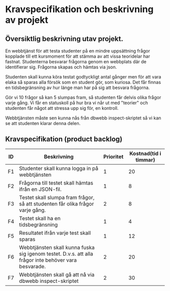 Kravspecifikation och beskrivning av projekt
=============================================

Översiktlig beskrivning utav projekt.
----------------------------------------
En webbtjänst för att testa studenter på en mindre uppsättning frågor kopplade till ett kursmoment för att stämma av att vissa teoridelar har fastnat.
Studenterna besvarar frågorna genom en webbplats där de identifierar sig.
Frågorna skapas och hämtas via json.  

Studenten skall kunna köra testat godtyckligt antal gånger men för att vara elaka så sparas alla försök som en student gör, som kuriosa. Det får finnas en tidsbegränsning av hur länge man har på sig att besvara frågorna.

Gör vi 10 frågor så kan 5 slumpas fram, så studenten får delvis olika frågor varje gång. Vi får en statuskoll på hur bra vi når ut med "teorier" och studenten får något att stressa upp sig för, en kontroll.

Webbtjänsten måste sen kunna nås från dbwebb inspect-skriptet så vi kan se att studenten klarar denna delen.

Kravspecifikation (product backlog)
------------------------------------

| ID            | Beskrivning	| Prioritet | Kostnad(tid i timmar)
| ------------- |-------------  | ----------| ---------------------        
| F1            | Studenter skall kunna logga in på webbtjänsten| 1 | 20        
| F2            | Frågorna till testet skall hämtas ifrån en JSON-fil. | 1 | 8                             
| F3            | Testet skall slumpa fram frågor, så att studenten får olika frågor varje gång. | 2 | 8
| F4            | Testet skall ha en tidsbegränsning | 1 | 4
| F5            | Resultatet ifrån varje test skall sparas | 1 | 12
| F6            | Webbtjänsten skall kunna fuska sig igenom testet. D.v.s. att alla frågor inte behöver vara besvarade. | 2 | 20
| F7            | Webbtjänsten skall gå att nå via dbwebb inspect-skriptet | 2 | 30
